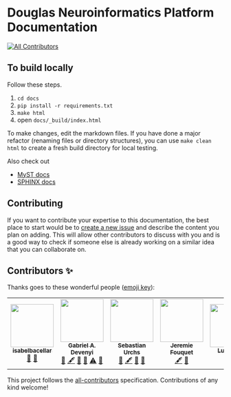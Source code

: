 # Douglas Neuroinformatics Platform Documentation
<!-- ALL-CONTRIBUTORS-BADGE:START - Do not remove or modify this section -->
[![All Contributors](https://img.shields.io/badge/all_contributors-6-orange.svg?style=flat-square)](#contributors-)
<!-- ALL-CONTRIBUTORS-BADGE:END -->

## To build locally

Follow these steps.

1. `cd docs`
2. `pip install -r requirements.txt`
3. `make html`
4. open `docs/_build/index.html`

To make changes, edit the markdown files.
If you have done a major refactor (renaming files or directory structures), 
you can use `make clean html` to create a fresh build directory for local testing.

Also check out

- [MyST docs](https://myst-parser.readthedocs.io/en/latest/)
- [SPHINX docs](https://www.sphinx-doc.org/en/master/usage/quickstart.html)

## Contributing

If you want to contribute your expertise to this documentation,
the best place to start would be to 
[create a new issue](https://github.com/DouglasNeuroInformatics/Douglas_User_Documentation/issues)
and describe the content you plan on adding. 
This will allow other contributors to discuss with you 
and is a good way to check if someone else is already working on a similar idea that you can collaborate on.

## Contributors ✨

Thanks goes to these wonderful people ([emoji key](https://allcontributors.org/docs/en/emoji-key)):

<!-- ALL-CONTRIBUTORS-LIST:START - Do not remove or modify this section -->
<!-- prettier-ignore-start -->
<!-- markdownlint-disable -->
<table>
  <tr>
    <td align="center"><a href="https://github.com/isabelbacellar"><img src="https://avatars.githubusercontent.com/u/87087618?v=4?s=100" width="100px;" alt=""/><br /><sub><b>isabelbacellar</b></sub></a><br /><a href="#ideas-isabelbacellar" title="Ideas, Planning, & Feedback">🤔</a> <a href="https://github.com/DouglasNeuroInformatics/Douglas_User_Documentation/pulls?q=is%3Apr+reviewed-by%3Aisabelbacellar" title="Reviewed Pull Requests">👀</a></td>
    <td align="center"><a href="https://github.com/gdevenyi"><img src="https://avatars.githubusercontent.com/u/3001850?v=4?s=100" width="100px;" alt=""/><br /><sub><b>Gabriel A. Devenyi</b></sub></a><br /><a href="#ideas-gdevenyi" title="Ideas, Planning, & Feedback">🤔</a> <a href="#content-gdevenyi" title="Content">🖋</a> <a href="https://github.com/DouglasNeuroInformatics/Douglas_User_Documentation/commits?author=gdevenyi" title="Documentation">📖</a> <a href="#projectManagement-gdevenyi" title="Project Management">📆</a> <a href="https://github.com/DouglasNeuroInformatics/Douglas_User_Documentation/commits?author=gdevenyi" title="Tests">⚠️</a> <a href="https://github.com/DouglasNeuroInformatics/Douglas_User_Documentation/pulls?q=is%3Apr+reviewed-by%3Agdevenyi" title="Reviewed Pull Requests">👀</a></td>
    <td align="center"><a href="https://github.com/surchs"><img src="https://avatars.githubusercontent.com/u/1302022?v=4?s=100" width="100px;" alt=""/><br /><sub><b>Sebastian Urchs</b></sub></a><br /><a href="#ideas-surchs" title="Ideas, Planning, & Feedback">🤔</a> <a href="#content-surchs" title="Content">🖋</a> <a href="https://github.com/DouglasNeuroInformatics/Douglas_User_Documentation/commits?author=surchs" title="Documentation">📖</a> <a href="#projectManagement-surchs" title="Project Management">📆</a></td>
    <td align="center"><a href="https://github.com/jeremie-fouquet"><img src="https://avatars.githubusercontent.com/u/6575734?v=4?s=100" width="100px;" alt=""/><br /><sub><b>Jeremie Fouquet</b></sub></a><br /><a href="#content-jeremie-fouquet" title="Content">🖋</a> <a href="https://github.com/DouglasNeuroInformatics/Douglas_User_Documentation/commits?author=jeremie-fouquet" title="Documentation">📖</a></td>
    <td align="center"><a href="https://github.com/LuceroGG"><img src="https://avatars.githubusercontent.com/u/43321220?v=4?s=100" width="100px;" alt=""/><br /><sub><b>LuceroGG</b></sub></a><br /><a href="#userTesting-LuceroGG" title="User Testing">📓</a> <a href="#ideas-LuceroGG" title="Ideas, Planning, & Feedback">🤔</a></td>
    <td align="center"><a href="https://github.com/devdinie"><img src="https://avatars.githubusercontent.com/u/54685871?v=4?s=100" width="100px;" alt=""/><br /><sub><b>Swapna</b></sub></a><br /><a href="#userTesting-devdinie" title="User Testing">📓</a> <a href="https://github.com/DouglasNeuroInformatics/Douglas_User_Documentation/issues?q=author%3Adevdinie" title="Bug reports">🐛</a> <a href="#ideas-devdinie" title="Ideas, Planning, & Feedback">🤔</a></td>
  </tr>
</table>

<!-- markdownlint-restore -->
<!-- prettier-ignore-end -->

<!-- ALL-CONTRIBUTORS-LIST:END -->

This project follows the [all-contributors](https://github.com/all-contributors/all-contributors) specification. Contributions of any kind welcome!
